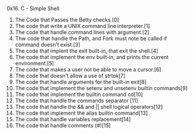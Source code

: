 0x16. C - Simple Shell

1. The Code that Passes the Betty checks.[0]
2. The code that write a UNIX command line interpreter.[1]
3. The code that handle command lines with argument.[2]
4. Thw code that handle the Path, and Fork must note be called if command doesn't exist.[3]
5. The code that implent the exit built-in, that exit the shell.[4]
6. The code that implement the env built-in, and prints the current environment.[5]
7. The code that makes a user not be able to move a cursor.[6]
8. The code that doesn't allow a use of strtok[7]
9. The code that handle arguments for the built-in exit[8]
10. The code that implement the setenv and unsetenv builtin commands[9]
11. The code that implement the builtin command cd[10]
12. The code that handle the commands separator [11]
13. The code that handle the && and || shell logical operators[12]
14. The code that implement the alias builtin command[13]
15. The code that handle variables replacement[14]
16. The code that handle comments (#)[15]

